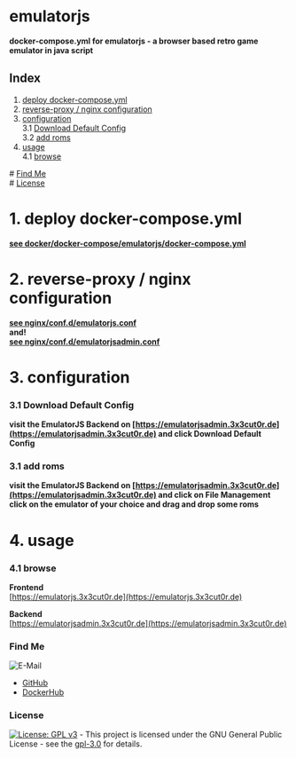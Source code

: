 # emulatorjs

**docker-compose.yml for emulatorjs - a browser based retro game emulator in java script**  

## Index

1. [deploy docker-compose.yml](#deploy)  
2. [reverse-proxy / nginx configuration](#reverse-proxy)  
3. [configuration](#configuration)  
  3.1 [Download Default Config](#default_config)  
  3.2 [add roms](#add_roms)  
4. [usage](#usage)  
  4.1 [browse](#browse)  

\# [Find Me](#findme)  
\# [License](#license)  

# 1. deploy docker-compose.yml <a name="deploy"></a>  
**[see docker/docker-compose/emulatorjs/docker-compose.yml](https://github.com/3x3cut0r/vps/blob/main/docker/compose/emulatorjs/docker-compose.yml)**  

# 2. reverse-proxy / nginx configuration <a name="reverse-proxy"></a>  
**[see nginx/conf.d/emulatorjs.conf](https://github.com/3x3cut0r/vps/blob/main/nginx/conf.d/emulatorjs.conf)**  
**and!**  
**[see nginx/conf.d/emulatorjsadmin.conf](https://github.com/3x3cut0r/vps/blob/main/nginx/conf.d/emulatorjsadmin.conf)**  

# 3. configuration <a name="configuration"></a>  

### 3.1 Download Default Config <a name="default_config"></a>  
**visit the EmulatorJS Backend on [https://emulatorjsadmin.3x3cut0r.de](https://emulatorjsadmin.3x3cut0r.de) and click Download Default Config**  

### 3.1 add roms <a name="add_roms"></a>  
**visit the EmulatorJS Backend on [https://emulatorjsadmin.3x3cut0r.de](https://emulatorjsadmin.3x3cut0r.de) and click on File Management**  
**click on the emulator of your choice and drag and drop some roms**  

# 4. usage <a name="usage"></a>  

### 4.1 browse <a name="browse"></a>  
**Frontend**  
[https://emulatorjs.3x3cut0r.de](https://emulatorjs.3x3cut0r.de)  

**Backend**  
[https://emulatorjsadmin.3x3cut0r.de](https://emulatorjsadmin.3x3cut0r.de)  

### Find Me <a name="findme"></a>

![E-Mail](https://img.shields.io/badge/E--Mail-executor55%40gmx.de-red)
* [GitHub](https://github.com/3x3cut0r)
* [DockerHub](https://hub.docker.com/u/3x3cut0r)

### License <a name="license"></a>

[![License: GPL v3](https://img.shields.io/badge/License-GPLv3-blue.svg)](https://www.gnu.org/licenses/gpl-3.0) - This project is licensed under the GNU General Public License - see the [gpl-3.0](https://www.gnu.org/licenses/gpl-3.0.en.html) for details.

